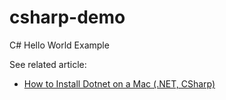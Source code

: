 csharp-demo
==

C# Hello World Example

See related article:

* [How to Install Dotnet on a Mac (.NET, CSharp)](https://scriptable.com/how-to-install-dotnet-on-a-mac/)

